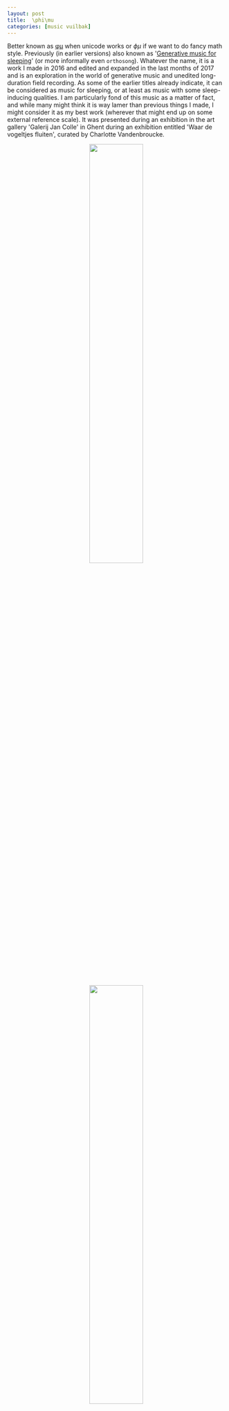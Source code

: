 ```yaml
---
layout: post
title:  \phi\mu
categories: [music vuilbak]
---
```


Better known as [&phi;&mu;](https://bruinebeer.bandcamp.com/album/-) when unicode works or $\phi\mu$ if we want to do fancy math style. Previously (in earlier versions) also known as '[Generative music for sleeping]( https://bruinebeer.bandcamp.com/album/-)' (or more informally even `orthosong`). Whatever the name, it is a work I made in 2016 and edited and expanded in the last months of 2017 and is an exploration in the world of generative music and unedited long-duration field recording. As some of the earlier titles already indicate, it can be considered as music for sleeping, or at least as music with some sleep-inducing qualities. I am particularly fond of this music as a matter of fact, and while many might think it is way lamer than previous things I made, I might consider it as my best work (wherever that might end up on some external reference scale). It was presented during an exhibition in the art gallery 'Galerij Jan Colle' in Ghent during an exhibition entitled 'Waar de vogeltjes fluiten', curated by Charlotte Vandenbroucke.

<center>
<img src="{{ "/assets/phimu2.jpg" | absolute_url }} " width='49.8%'>
<img src="{{ "/assets/phimu.jpg" | absolute_url }} " width='49.8%'>
</center>

I have written about the underlying generative model, which is based on multiple sequence alignments of sets of evolutionary related genes (better known as *gene families*), before and will not reiterate these technical details here. I include the accompanying note for the exhibition here and point to my bandcamp page for the actual music.

>This music was generated based on sets of evolutionary related gene sequences across different plant species. This synthetic result was merged with field recordings made on travels during the summers of 2016 and 2017 to form an organic whole. The music embodies the paradoxical goal of purposelessness. It evokes tranquility and peaceful indifference.

<iframe style="border: 0; width: 100%; height: 120px;" src="https://bandcamp.com/EmbeddedPlayer/album=2504424009/size=large/bgcol=ffffff/linkcol=0687f5/tracklist=false/artwork=small/transparent=true/" seamless><a href="http://bruinebeer.bandcamp.com/album/-">φμ by Bruine Beer</a></iframe>
